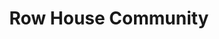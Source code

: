 ---
pid: pt132
title: Row House Community
location_transcription: Multiple Nieghborhoods
coordinates: "[-75.128565888138, 39.966069488908]"
zipcode: '19130'
gen_neighborhood: North Philadelphia
neighborhood: Art Museum,Francisville
outside_phl: 
age: '70'
age_range: 70+
instagram: 
image_file_name: pt_132.jpg
proposal_transcription: 'Take corner row house buildings that were once mom + pop
  stores  (bakeries, luncheonettes, barbers, etc-). These were important building
  blocks of community in Philly but they are fast disappearing (along w/ sense of
  community), victims of internet shopping, big box stores, planned activities for
  kids + many other factors. Turn these spaces into community spaces via activities
  + visually as each neighborhood desires. EG: Activities: music, games, sitting on
  stoops, homework help, etc. EG visual/historic: lawn chairs, neon signs, photos
  of neighborhood, soda fountains, sports memorabilia, street games painted on floor,
  etc.'
topic: Business,Neighborhoods,Unity
topic_summary: 0, 0, 0, 0
type: Community Resource Center
keywords_other: 
credit: 
image_labels: 
twitter: 
facebook: 
permalink: "/monuments/pt132/"
layout: item-page
---